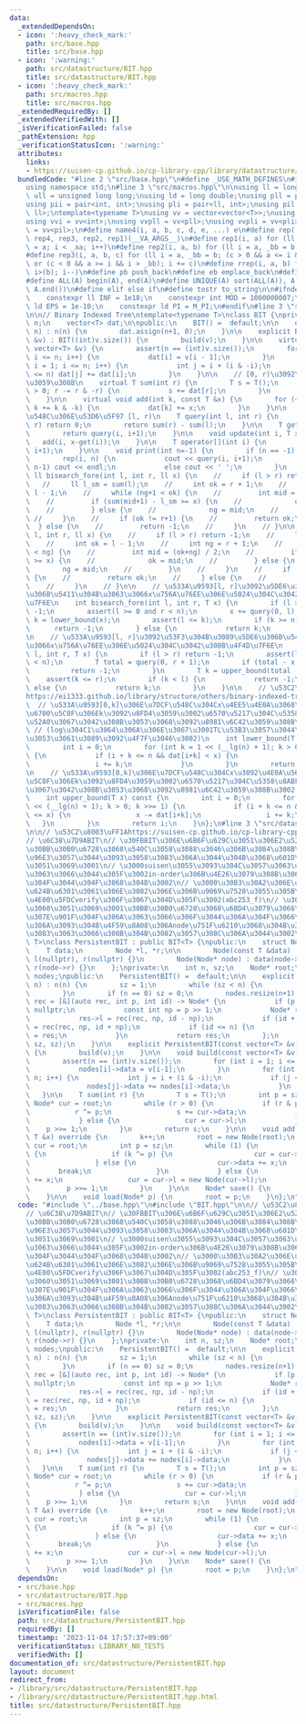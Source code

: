 ```yaml
---
data:
  _extendedDependsOn:
  - icon: ':heavy_check_mark:'
    path: src/base.hpp
    title: src/base.hpp
  - icon: ':warning:'
    path: src/datastructure/BIT.hpp
    title: src/datastructure/BIT.hpp
  - icon: ':heavy_check_mark:'
    path: src/macros.hpp
    title: src/macros.hpp
  _extendedRequiredBy: []
  _extendedVerifiedWith: []
  _isVerificationFailed: false
  _pathExtension: hpp
  _verificationStatusIcon: ':warning:'
  attributes:
    links:
    - https://suisen-cp.github.io/cp-library-cpp/library/datastructure/fenwick_tree/persistent_fenwick_tree.hpp
  bundledCode: "#line 2 \"src/base.hpp\"\n#define _USE_MATH_DEFINES\n#include <bits/stdc++.h>\n\
    using namespace std;\n#line 3 \"src/macros.hpp\"\n\nusing ll = long long;\nusing\
    \ ull = unsigned long long;\nusing ld = long double;\nusing pll = pair<ll, ll>;\n\
    using pii = pair<int, int>;\nusing pli = pair<ll, int>;\nusing pil = pair<int,\
    \ ll>;\ntemplate<typename T>\nusing vv = vector<vector<T>>;\nusing vvl = vv<ll>;\n\
    using vvi = vv<int>;\nusing vvpll = vv<pll>;\nusing vvpli = vv<pli>;\nusing vvpil\
    \ = vv<pil>;\n#define name4(i, a, b, c, d, e, ...) e\n#define rep(...) name4(__VA_ARGS__,\
    \ rep4, rep3, rep2, rep1)(__VA_ARGS__)\n#define rep1(i, a) for (ll i = 0, _aa\
    \ = a; i < _aa; i++)\n#define rep2(i, a, b) for (ll i = a, _bb = b; i < _bb; i++)\n\
    #define rep3(i, a, b, c) for (ll i = a, _bb = b; (c > 0 && a <= i && i < _bb)\
    \ or (c < 0 && a >= i && i > _bb); i += c)\n#define rrep(i, a, b) for (ll i=(a);\
    \ i>(b); i--)\n#define pb push_back\n#define eb emplace_back\n#define mkp make_pair\n\
    #define ALL(A) begin(A), end(A)\n#define UNIQUE(A) sort(ALL(A)), A.erase(unique(ALL(A)),\
    \ A.end())\n#define elif else if\n#define tostr to_string\n\n#ifndef CONSTANTS\n\
    \    constexpr ll INF = 1e18;\n    constexpr int MOD = 1000000007;\n    constexpr\
    \ ld EPS = 1e-10;\n    constexpr ld PI = M_PI;\n#endif\n#line 3 \"src/datastructure/BIT.hpp\"\
    \n\n// Binary Indexed Tree\ntemplate<typename T>\nclass BIT {\nprivate:\n    int\
    \ n;\n    vector<T> dat;\n\npublic:\n    BIT() =  default;\n\n    explicit BIT(int\
    \ n) : n(n) {\n        dat.assign(n+1, 0);\n    }\n\n    explicit BIT(const vector<T>\
    \ &v) : BIT((int)v.size()) {\n        build(v);\n    }\n\n    virtual void build(const\
    \ vector<T> &v) {\n        assert(n == (int)v.size());\n        for (int i = 1;\
    \ i <= n; i++) {\n            dat[i] = v[i - 1];\n        }\n        for (int\
    \ i = 1; i <= n; i++) {\n            int j = i + (i & -i);\n            if (j\
    \ <= n) dat[j] += dat[i];\n        }\n    }\n\n    // [0, r)\u3092\u5408\u8A08\
    \u3059\u308B\n    virtual T sum(int r) {\n        T s = T();\n        for (; r\
    \ > 0; r -= r & -r) {\n            s += dat[r];\n        }\n        return s;\n\
    \    }\n\n    virtual void add(int k, const T &x) {\n        for (++k; k <= n;\
    \ k += k & -k) {\n            dat[k] += x;\n        }\n    }\n\n    // \u533A\u9593\
    \u548C\u306E\u53D6\u5F97 [l, r)\n    T query(int l, int r) {\n        if (l >=\
    \ r) return 0;\n        return sum(r) - sum(l);\n    }\n\n    T get(int i) {\n\
    \        return query(i, i+1);\n    }\n\n    void update(int i, T x) {\n     \
    \   add(i, x-get(i));\n    }\n\n    T operator[](int i) {\n        return query(i,\
    \ i+1);\n    }\n\n    void print(int n=-1) {\n        if (n == -1) n = this->n;\n\
    \        rep(i, n) {\n            cout << query(i, i+1);\n            if (i ==\
    \ n-1) cout << endl;\n            else cout << ' ';\n        }\n    }\n\n    //\
    \ ll bisearch_fore(int l, int r, ll x) {\n    //     if (l > r) return -1;\n \
    \   //     ll l_sm = sum(l);\n    //     int ok = r + 1;\n    //     int ng =\
    \ l - 1;\n    //     while (ng+1 < ok) {\n    //         int mid = (ok+ng) / 2;\n\
    \    //         if (sum(mid+1) - l_sm >= x) {\n    //             ok = mid;\n\
    \    //         } else {\n    //             ng = mid;\n    //         }\n   \
    \ //     }\n    //     if (ok != r+1) {\n    //         return ok;\n    //   \
    \  } else {\n    //         return -1;\n    //     }\n    // }\n\n    // ll bisearch_back(int\
    \ l, int r, ll x) {\n    //     if (l > r) return -1;\n    //     ll r_sm = sum(r+1);\n\
    \    //     int ok = l - 1;\n    //     int ng = r + 1;\n    //     while (ok+1\
    \ < ng) {\n    //         int mid = (ok+ng) / 2;\n    //         if (r_sm - sum(mid)\
    \ >= x) {\n    //             ok = mid;\n    //         } else {\n    //     \
    \        ng = mid;\n    //         }\n    //     }\n    //     if (ok != l-1)\
    \ {\n    //         return ok;\n    //     } else {\n    //         return -1;\n\
    \    //     }\n    // }\n\n    // \u533A\u9593[l, r]\u3092\u5DE6\u304B\u3089\u53F3\
    \u306B\u5411\u304B\u3063\u3066x\u756A\u76EE\u306E\u5024\u304C\u3042\u308B\u4F4D\
    \u7F6E\n    int bisearch_fore(int l, int r, T x) {\n        if (l > r) return\
    \ -1;\n        assert(l >= 0 and r < n);\n        x += query(0, l);\n        T\
    \ k = lower_bound(x);\n        assert(l <= k);\n        if (k >= n) {\n      \
    \      return -1;\n        } else {\n            return k;\n        }\n    }\n\
    \n    // \u533A\u9593[l, r]\u3092\u53F3\u304B\u3089\u5DE6\u306B\u5411\u304B\u3063\
    \u3066x\u756A\u76EE\u306E\u5024\u304C\u3042\u308B\u4F4D\u7F6E\n    int bisearch_back(int\
    \ l, int r, T x) {\n        if (l > r) return -1;\n        assert(l >= 0 and r\
    \ < n);\n        T total = query(0, r + 1);\n        if (total - x < 0) {\n  \
    \          return -1;\n        }\n        T k = upper_bound(total - x);\n    \
    \    assert(k <= r);\n        if (k < l) {\n            return -1;\n        }\
    \ else {\n            return k;\n        }\n    }\n\n    // \u53C2\u8003\uFF1A\
    https://ei1333.github.io/library/structure/others/binary-indexed-tree.cpp\n  \
    \  // \u533A\u9593[0,k]\u306E\u7DCF\u548C\u304Cx\u4EE5\u4E0A\u3068\u306A\u308B\
    \u6700\u5C0F\u306Ek\u3092\u8FD4\u3059\u3002\u6570\u5217\u304C\u5358\u8ABF\u5897\
    \u52A0\u3067\u3042\u308B\u3053\u3068\u3092\u8981\u6C42\u3059\u308B\u3002\n   \
    \ // (log\u304C1\u3064\u306A\u306E\u3067\u3001TL\u53B3\u3057\u3044\u6642\u306F\
    \u3053\u3061\u3089\u3092\u4F7F\u3046\u3002)\n    int lower_bound(T x) const {\n\
    \        int i = 0;\n        for (int k = 1 << (__lg(n) + 1); k > 0; k >>= 1)\
    \ {\n            if (i + k <= n && dat[i+k] < x) {\n                x -= dat[i+k];\n\
    \                i += k;\n            }\n        }\n        return i;\n    }\n\
    \n    // \u533A\u9593[0,k]\u306E\u7DCF\u548C\u304Cx\u3092\u4E0A\u56DE\u308B\u6700\
    \u5C0F\u306Ek\u3092\u8FD4\u3059\u3002\u6570\u5217\u304C\u5358\u8ABF\u5897\u52A0\
    \u3067\u3042\u308B\u3053\u3068\u3092\u8981\u6C42\u3059\u308B\u3002(\u672Averify)\n\
    \    int upper_bound(T x) const {\n        int i = 0;\n        for (int k = 1\
    \ << (__lg(n) + 1); k > 0; k >>= 1) {\n            if (i + k <= n && dat[i+k]\
    \ <= x) {\n                x -= dat[i+k];\n                i += k;\n         \
    \   }\n        }\n        return i;\n    }\n};\n#line 3 \"src/datastructure/PersistentBIT.hpp\"\
    \n\n// \u53C2\u8003\uFF1Ahttps://suisen-cp.github.io/cp-library-cpp/library/datastructure/fenwick_tree/persistent_fenwick_tree.hpp\n\
    // \u6C38\u7D9ABIT\n// \u30FBBIT\u306E\u6B6F\u629C\u3051\u306E2\u5206\u6728\u3067\
    \u30BB\u30B0\u6728\u3068\u540C\u3058\u3088\u3046\u306B\u3084\u308B\u306E\u306F\
    \u96E3\u3057\u3044\u3093\u3058\u3083\u306A\u3044\u304B\u3068\u601D\u3063\u305F\
    \u3051\u3069\u3001\n// \u3000suisen\u3055\u3093\u304C\u3057\u3063\u304B\u308A\u4F5C\
    \u3063\u3066\u3044\u305F\u3002in-order\u306B\u4E26\u3079\u308B\u3068\u3046\u307E\
    \u304F\u3044\u304F\u3068\u304B\u3002\n// \u3000\u30B3\u30A2\u306E\u90E8\u5206\u3092\
    \u624B\u6301\u3061\u306E\u3082\u306E\u306B\u9069\u7528\u3055\u305B\u3066\u3001\
    \u4E00\u5FDCverify\u306F\u3067\u304D\u305F\u3002(abc253_f)\n// \u3000\u306A\u3093\
    \u3060\u3051\u3069\u3001\u30BB\u30B0\u6728\u3068\u6BD4\u3079\u3066\u3042\u3093\
    \u307E\u901F\u304F\u306A\u3063\u3066\u306F\u3044\u306A\u304F\u3066\u3001\n// \u3000\
    \u306A\u3093\u304B\u4F59\u8A08\u306Anode\u751F\u6210\u3068\u304B\u3084\u3063\u3061\
    \u3083\u3063\u3066\u308B\u304B\u3082\u3057\u308C\u306A\u3044\u3002\n\ntemplate<typename\
    \ T>\nclass PersistentBIT : public BIT<T> {\npublic:\n    struct Node {\n    \
    \    T data;\n        Node *l, *r;\n\n        Node(const T &data) : data(data),\
    \ l(nullptr), r(nullptr) {}\n        Node(Node* node) : data(node->data), l(node->l),\
    \ r(node->r) {}\n    };\nprivate:\n    int n, sz;\n    Node* root;\n    vector<Node*>\
    \ nodes;\npublic:\n    PersistentBIT() =  default;\n\n    explicit PersistentBIT(int\
    \ n) : n(n) {\n        sz = 1;\n        while (sz < n) {\n            sz <<= 1;\n\
    \        }\n        if (n == 0) sz = 0;\n        nodes.resize(n+1);\n        auto\
    \ rec = [&](auto rec, int p, int id) -> Node* {\n            if (p == 0) return\
    \ nullptr;\n            const int np = p >> 1;\n            Node* res = new Node((T)0);\n\
    \            res->l = rec(rec, np, id - np);\n            if (id + 1 <= n) res->r\
    \ = rec(rec, np, id + np);\n            if (id <= n) {\n                nodes[id]\
    \ = res;\n            }\n            return res;\n        };\n        root = rec(rec,\
    \ sz, sz);\n    }\n\n    explicit PersistentBIT(const vector<T> &v) : PersistentBIT((int)v.size())\
    \ {\n        build(v);\n    }\n\n    void build(const vector<T> &v) override {\n\
    \        assert(n == (int)v.size());\n        for (int i = 1; i <= n; i++) {\n\
    \            nodes[i]->data = v[i-1];\n        }\n        for (int i = 1; i <=\
    \ n; i++) {\n            int j = i + (i & -i);\n            if (j <= n) {\n  \
    \              nodes[j]->data += nodes[i]->data;\n            }\n        }\n \
    \   }\n\n    T sum(int r) {\n        T s = T();\n        int p = sz;\n       \
    \ Node* cur = root;\n        while (r > 0) {\n            if (r & p) {\n     \
    \           r ^= p;\n                s += cur->data;\n                cur = cur->r;\n\
    \            } else {\n                cur = cur->l;\n            }\n        \
    \    p >>= 1;\n        }\n        return s;\n    }\n\n    void add(int k, const\
    \ T &x) override {\n        k++;\n        root = new Node(root);\n        Node*\
    \ cur = root;\n        int p = sz;\n        while (1) {\n            if (k & p)\
    \ {\n                if (k ^= p) {\n                    cur = cur->r = new Node(cur->r);\n\
    \                } else {\n                    cur->data += x;\n             \
    \       break;\n                }\n            } else {\n                cur->data\
    \ += x;\n                cur = cur->l = new Node(cur->l);\n            }\n   \
    \         p >>= 1;\n        }\n    }\n\n    Node* save() {\n        return root;\n\
    \    }\n\n    void load(Node* p) {\n        root = p;\n    }\n};\n"
  code: "#include \"../base.hpp\"\n#include \"BIT.hpp\"\n\n// \u53C2\u8003\uFF1Ahttps://suisen-cp.github.io/cp-library-cpp/library/datastructure/fenwick_tree/persistent_fenwick_tree.hpp\n\
    // \u6C38\u7D9ABIT\n// \u30FBBIT\u306E\u6B6F\u629C\u3051\u306E2\u5206\u6728\u3067\
    \u30BB\u30B0\u6728\u3068\u540C\u3058\u3088\u3046\u306B\u3084\u308B\u306E\u306F\
    \u96E3\u3057\u3044\u3093\u3058\u3083\u306A\u3044\u304B\u3068\u601D\u3063\u305F\
    \u3051\u3069\u3001\n// \u3000suisen\u3055\u3093\u304C\u3057\u3063\u304B\u308A\u4F5C\
    \u3063\u3066\u3044\u305F\u3002in-order\u306B\u4E26\u3079\u308B\u3068\u3046\u307E\
    \u304F\u3044\u304F\u3068\u304B\u3002\n// \u3000\u30B3\u30A2\u306E\u90E8\u5206\u3092\
    \u624B\u6301\u3061\u306E\u3082\u306E\u306B\u9069\u7528\u3055\u305B\u3066\u3001\
    \u4E00\u5FDCverify\u306F\u3067\u304D\u305F\u3002(abc253_f)\n// \u3000\u306A\u3093\
    \u3060\u3051\u3069\u3001\u30BB\u30B0\u6728\u3068\u6BD4\u3079\u3066\u3042\u3093\
    \u307E\u901F\u304F\u306A\u3063\u3066\u306F\u3044\u306A\u304F\u3066\u3001\n// \u3000\
    \u306A\u3093\u304B\u4F59\u8A08\u306Anode\u751F\u6210\u3068\u304B\u3084\u3063\u3061\
    \u3083\u3063\u3066\u308B\u304B\u3082\u3057\u308C\u306A\u3044\u3002\n\ntemplate<typename\
    \ T>\nclass PersistentBIT : public BIT<T> {\npublic:\n    struct Node {\n    \
    \    T data;\n        Node *l, *r;\n\n        Node(const T &data) : data(data),\
    \ l(nullptr), r(nullptr) {}\n        Node(Node* node) : data(node->data), l(node->l),\
    \ r(node->r) {}\n    };\nprivate:\n    int n, sz;\n    Node* root;\n    vector<Node*>\
    \ nodes;\npublic:\n    PersistentBIT() =  default;\n\n    explicit PersistentBIT(int\
    \ n) : n(n) {\n        sz = 1;\n        while (sz < n) {\n            sz <<= 1;\n\
    \        }\n        if (n == 0) sz = 0;\n        nodes.resize(n+1);\n        auto\
    \ rec = [&](auto rec, int p, int id) -> Node* {\n            if (p == 0) return\
    \ nullptr;\n            const int np = p >> 1;\n            Node* res = new Node((T)0);\n\
    \            res->l = rec(rec, np, id - np);\n            if (id + 1 <= n) res->r\
    \ = rec(rec, np, id + np);\n            if (id <= n) {\n                nodes[id]\
    \ = res;\n            }\n            return res;\n        };\n        root = rec(rec,\
    \ sz, sz);\n    }\n\n    explicit PersistentBIT(const vector<T> &v) : PersistentBIT((int)v.size())\
    \ {\n        build(v);\n    }\n\n    void build(const vector<T> &v) override {\n\
    \        assert(n == (int)v.size());\n        for (int i = 1; i <= n; i++) {\n\
    \            nodes[i]->data = v[i-1];\n        }\n        for (int i = 1; i <=\
    \ n; i++) {\n            int j = i + (i & -i);\n            if (j <= n) {\n  \
    \              nodes[j]->data += nodes[i]->data;\n            }\n        }\n \
    \   }\n\n    T sum(int r) {\n        T s = T();\n        int p = sz;\n       \
    \ Node* cur = root;\n        while (r > 0) {\n            if (r & p) {\n     \
    \           r ^= p;\n                s += cur->data;\n                cur = cur->r;\n\
    \            } else {\n                cur = cur->l;\n            }\n        \
    \    p >>= 1;\n        }\n        return s;\n    }\n\n    void add(int k, const\
    \ T &x) override {\n        k++;\n        root = new Node(root);\n        Node*\
    \ cur = root;\n        int p = sz;\n        while (1) {\n            if (k & p)\
    \ {\n                if (k ^= p) {\n                    cur = cur->r = new Node(cur->r);\n\
    \                } else {\n                    cur->data += x;\n             \
    \       break;\n                }\n            } else {\n                cur->data\
    \ += x;\n                cur = cur->l = new Node(cur->l);\n            }\n   \
    \         p >>= 1;\n        }\n    }\n\n    Node* save() {\n        return root;\n\
    \    }\n\n    void load(Node* p) {\n        root = p;\n    }\n};\n"
  dependsOn:
  - src/base.hpp
  - src/datastructure/BIT.hpp
  - src/macros.hpp
  isVerificationFile: false
  path: src/datastructure/PersistentBIT.hpp
  requiredBy: []
  timestamp: '2023-11-04 17:57:37+09:00'
  verificationStatus: LIBRARY_NO_TESTS
  verifiedWith: []
documentation_of: src/datastructure/PersistentBIT.hpp
layout: document
redirect_from:
- /library/src/datastructure/PersistentBIT.hpp
- /library/src/datastructure/PersistentBIT.hpp.html
title: src/datastructure/PersistentBIT.hpp
---
```

